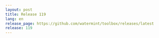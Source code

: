 ```yaml
---
layout: post
title: Release 119
lang: en
release_page: https://github.com/watermint/toolbox/releases/latest
release: 119
---
```



